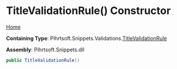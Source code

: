 # TitleValidationRule\(\) Constructor

[Home](../../../../../README.md)

**Containing Type**: Pihrtsoft\.Snippets\.Validations\.[TitleValidationRule](../README.md)

**Assembly**: Pihrtsoft\.Snippets\.dll

```csharp
public TitleValidationRule()
```


